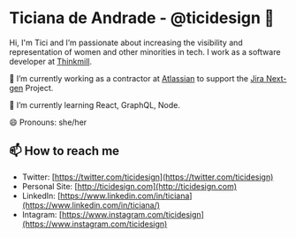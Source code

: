 # Ticiana de Andrade - @ticidesign 👋

Hi, I'm Tici and I’m passionate about increasing the visibility and representation of women and other minorities in tech. I work as a software developer at [Thinkmill](https://www.thinkmill.com.au/). 

<!--
**ticidesign/ticidesign** is a ✨ _special_ ✨ repository because its `README.md` (this file) appears on your GitHub profile.

Here are some ideas to get you started:
- 👯 I’m looking to collaborate on ...
- 🤔 I’m looking for help with ...
- 💬 Ask me about ...
- ⚡ Fun fact: ...
-->

🔭 I’m currently working as a contractor at [Atlassian](https://www.atlassian.com/) to support the [Jira Next-gen](https://www.atlassian.com/software/jira/whats-new/next-gen) Project.

🌱 I’m currently learning React, GraphQL, Node.

😄 Pronouns: she/her

## 📫 How to reach me
- Twitter: [https://twitter.com/ticidesign](https://twitter.com/ticidesign)
- Personal Site: [http://ticidesign.com](http://ticidesign.com)
- LinkedIn: [https://www.linkedin.com/in/ticiana](https://www.linkedin.com/in/ticiana/)
- Intagram: [https://www.instagram.com/ticidesign](https://www.instagram.com/ticidesign)
